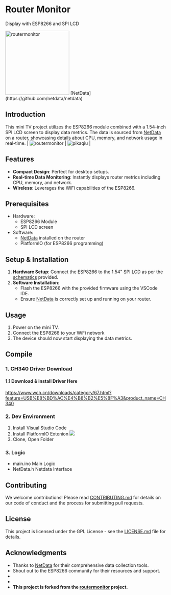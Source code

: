 # Router Monitor

Display with ESP8266 and SPI LCD

<img src="./images/routermonitor.jpg" width="200" alt="routermonitor" />
[NetData](https://github.com/netdata/netdata)

## Introduction

This mini TV project utilizes the ESP8266 module combined with a 1.54-inch SPI LCD screen to display data metrics. The data is sourced from [NetData](https://github.com/netdata/netdata) on a router, showcasing details about CPU, memory, and network usage in real-time.
| ![routermonitor](./images/routermonitor.png) | ![pikaqiu](./images/pikaqiu.png)  | 



## Features

- **Compact Design**: Perfect for desktop setups.
- **Real-time Data Monitoring**: Instantly displays router metrics including CPU, memory, and network.
- **Wireless**: Leverages the WiFi capabilities of the ESP8266.

## Prerequisites

- Hardware:
  - ESP8266 Module
  - SPI LCD screen
- Software:
  - [NetData](https://github.com/netdata/netdata) installed on the router
  - PlatformIO (for ESP8266 programming)

## Setup & Installation

1. **Hardware Setup**: Connect the ESP8266 to the 1.54" SPI LCD as per the [schematics](https://oshwhub.com/Q21182889/esp-xiao-dian-shi) provided.
2. **Software Installation**: 
   - Flash the ESP8266 with the provided firmware using the VSCode IDE.
   - Ensure [NetData](https://github.com/netdata/netdata) is correctly set up and running on your router.

## Usage

1. Power on the mini TV.
2. Connect the ESP8266 to your WiFi network
3. The device should now start displaying the data metrics.

## Compile

### 1. CH340 Driver Download
#### 1.1 Download & install Driver Here
https://www.wch.cn/downloads/category/67.html?feature=USB%E8%BD%AC%E4%B8%B2%E5%8F%A3&product_name=CH340


### 2. Dev Environment
1. Install Visual Studio Code
2. Install PlatformIO Extenion
![](images/platformIO.png)
1. Clone, Open Folder

### 3. Logic
- main.ino Main Logic
- NetData.h Netdata Interface


## Contributing

We welcome contributions! Please read [CONTRIBUTING.md](CONTRIBUTING.md) for details on our code of conduct and the process for submitting pull requests.

## License

This project is licensed under the GPL License - see the [LICENSE.md](LICENSE.md) file for details.

## Acknowledgments

- Thanks to [NetData](https://github.com/netdata/netdata) for their comprehensive data collection tools.
- Shout out to the ESP8266 community for their resources and support.
- 
- 
- **This project is forked from the [routermonitor](https://gitee.com/dannylsl/routermonitor) project.**

